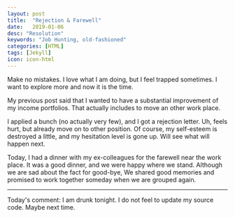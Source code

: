 ```yaml
---
layout: post
title:  "Rejection & Farewell"
date:   2019-01-06
desc: "Resolution"
keywords: "Job Hunting, old-fashioned"
categories: [HTML]
tags: [Jekyll]
icon: icon-html
---
```


Make no mistakes. I love what I am doing, but I feel trapped sometimes. I want to explore more and now it is the time.

My previous post said that I wanted to have a substantial improvement of my income portfolios. That actually includes to move an other work place.

I applied a bunch (no actually very few), and I got a rejection letter. Uh, feels hurt, but already move on to other position. Of course, my self-esteem is destroyed a little, and my hesitation level is gone up. Will see what will happen next.

Today, I had a dinner with my ex-colleagues for the farewell near the work place. It was a good dinner, and we were happy where we stand. Although we are sad about the fact for good-bye, We shared good memories and promised to work together someday when we are grouped again.


---

Today's comment: I am drunk tonight. I do not feel to update my source code. Maybe next time.
